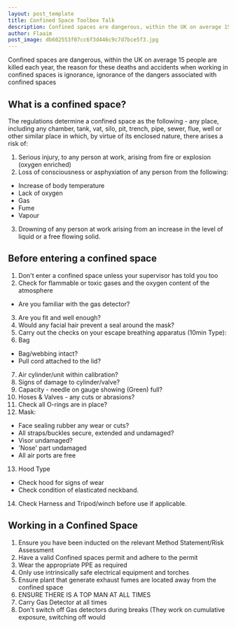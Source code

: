 ```yaml
---
layout: post_template
title: Confined Space Toolbox Talk
description: Confined spaces are dangerous, within the UK on average 15 people are killed each year, the reason for these deaths and accidents when working in confined spaces is ignorance, ignorance of the dangers associated with confined spaces
author: Flaaim
post_image: db602553f07cc6f3d446c9c7d7bce5f3.jpg
---
```


Confined spaces are dangerous, within the UK on average 15 people are killed each year, the reason for these deaths and accidents when working in confined spaces is ignorance, ignorance of the dangers associated with confined spaces

## What is a confined space? 

The regulations determine a confined space as the following - any place, including any chamber, tank, vat, silo, pit, trench, pipe, sewer, flue, well or other similar place in which, by virtue of its enclosed nature, there arises a risk of: 

1. Serious injury, to any person at work, arising from fire or explosion (oxygen enriched)
2. Loss of consciousness or asphyxiation of any person from the following:
  - Increase of body temperature 
  - Lack of oxygen 
  - Gas 
  - Fume 
  - Vapour 
3. Drowning of any person at work arising from an increase in the level of liquid or a free flowing solid. 

## Before entering a confined space 

1. Don't enter a confined space unless your supervisor has told you too
2. Check for flammable or toxic gases and the oxygen content of the atmosphere 
  - Are you familiar with the gas detector? 
3. Are you fit and well enough? 
4. Would any facial hair prevent a seal around the mask? 
5. Carry out the checks on your escape breathing apparatus (10min Type): 
6. Bag
  - Bag/webbing intact? 
  - Pull cord attached to the lid? 
7. Air cylinder/unit within calibration? 
8.  Signs of damage to cylinder/valve? 
9. Capacity - needle on gauge showing (Green) full? 
10. Hoses & Valves - any cuts or abrasions? 
11. Check all O-rings are in place? 
12. Mask:
- Face sealing rubber any wear or cuts? 
- All straps/buckles secure, extended and undamaged? 
- Visor undamaged? 
- 'Nose' part undamaged 
- All air ports are free 
13. Hood Type 
- Check hood for signs of wear 
- Check condition of elasticated neckband. 
14. Check Harness and Tripod/winch before use if applicable.

## Working in a Confined Space

1. Ensure you have been inducted on the relevant Method Statement/Risk Assessment
2. Have a valid Confined spaces permit and adhere to the permit 
3. Wear the appropriate PPE as required 
4. Only use intrinsically safe electrical equipment and torches 
5. Ensure plant that generate exhaust fumes are located away from the confined space 
6. ENSURE THERE IS A TOP MAN AT ALL TIMES 
7. Carry Gas Detector at all times
8. Don't switch off Gas detectors during breaks (They work on cumulative exposure, switching off would

